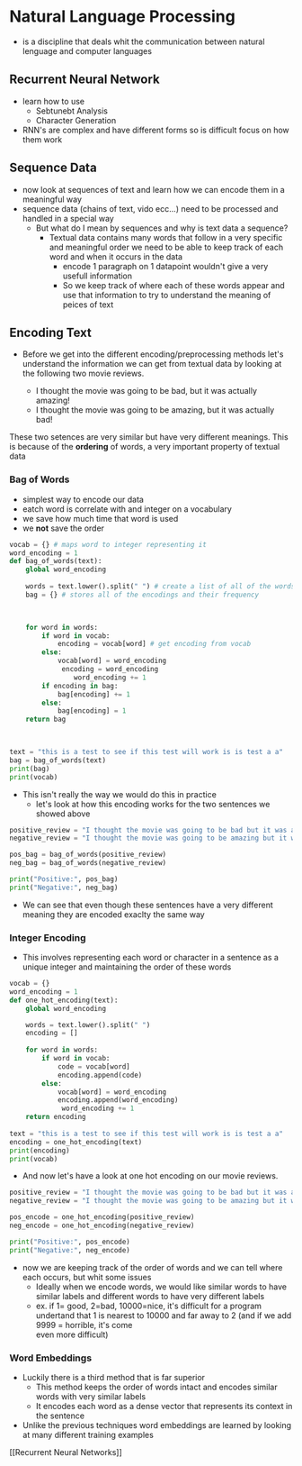 # Natural Language Processing
- is a discipline that deals whit the communication between natural lenguage and computer languages
	 

## Recurrent Neural Network
- learn how to use
	- Sebtunebt Analysis
	- Character Generation
- RNN's are complex and have different forms so is difficult focus on how them work

## Sequence Data
- now look at sequences of text and learn how we can encode them in a meaningful way
- sequence data (chains of text, vido ecc...) need to be processed and handled in a special way
	- But what do I mean by sequences and why is text data a sequence? 
		- Textual data contains many words that follow in a very specific and meaningful order
		 we need to be able to keep track of each word and when it occurs in the data
		  - encode 1 paragraph on 1 datapoint wouldn't give a very usefull information
		  - So we keep track of where each of these words appear and use that information to try to understand the meaning of peices of text

## Encoding Text
- Before we get into the different encoding/preprocessing methods let's understand the information we can get from textual data by looking at the following two movie reviews.

	- I thought the movie was going to be bad, but it was actually amazing!
	- I thought the movie was going to be amazing, but it was actually bad!
	
These two setences are very similar but have very different meanings. This is because of the **ordering** of words, a very important property of textual data

### Bag of Words
- simplest way to encode our data
- eatch word is correlate with and integer on a vocabulary
- we  save how much time that word is used
- we **not** save the order
```python
vocab = {} # maps word to integer representing it
word_encoding = 1
def bag_of_words(text):
 	global word_encoding
  
 	words = text.lower().split(" ") # create a list of all of the words in the text, well assume there is no grammar in our text for this example
 	bag = {} # stores all of the encodings and their frequency

  

 	for word in words:
 		if word in vocab:
 			encoding = vocab[word] # get encoding from vocab
 		else:
 			vocab[word] = word_encoding
			 encoding = word_encoding
 				word_encoding += 1
 		if encoding in bag:
 			bag[encoding] += 1
 		else:
 			bag[encoding] = 1
 	return bag

  

text = "this is a test to see if this test will work is is test a a"
bag = bag_of_words(text)
print(bag)
print(vocab)
```
- This isn't really the way we would do this in practice
	- let's look at how this encoding works for the two sentences we showed above

```python
positive_review = "I thought the movie was going to be bad but it was actually amazing"
negative_review = "I thought the movie was going to be amazing but it was actually bad"  

pos_bag = bag_of_words(positive_review)
neg_bag = bag_of_words(negative_review)

print("Positive:", pos_bag)
print("Negative:", neg_bag)
```

- We can see that even though these sentences have a very different meaning they are encoded exaclty the same way

### Integer Encoding
- This involves representing each word or character in a sentence as a unique integer and maintaining the order of these words

```python
vocab = {} 
word_encoding = 1
def one_hot_encoding(text):
 	global word_encoding 

 	words = text.lower().split(" ") 
 	encoding = [] 
  
 	for word in words:
 		if word in vocab:
 			code = vocab[word] 
 			encoding.append(code)
 		else:
 			vocab[word] = word_encoding
 			encoding.append(word_encoding)
			 word_encoding += 1
 	return encoding
  
text = "this is a test to see if this test will work is is test a a"
encoding = one_hot_encoding(text)
print(encoding)
print(vocab)
```
- And now let's have a look at one hot encoding on our movie reviews.
```python
positive_review = "I thought the movie was going to be bad but it was actually amazing"
negative_review = "I thought the movie was going to be amazing but it was actually bad"  

pos_encode = one_hot_encoding(positive_review)
neg_encode = one_hot_encoding(negative_review)  

print("Positive:", pos_encode)
print("Negative:", neg_encode)
```
- now we are keeping track of the order of words and we can tell where each occurs, but whit some issues
	-  Ideally when we encode words, we would like similar words to have similar labels and different words to have very different labels
	-  ex. if 1= good, 2=bad, 10000=nice, it's difficult for a program undertand that 1 is nearest to 10000 and far away to 2 (and if we add 9999 = horrible, it's come   
even more difficult)

### Word Embeddings
- Luckily there is a third method that is far superior
	-  This method keeps the order of words intact and encodes similar words with very similar labels
	-  It encodes each word as a dense vector that represents its context in the sentence
- Unlike the previous techniques word embeddings are learned by looking at many different training examples


[[Recurrent Neural Networks]]